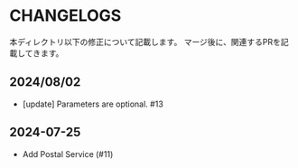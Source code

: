 # CHANGELOGS

本ディレクトリ以下の修正について記載します。
マージ後に、関連するPRを記載してきます。

## 2024/08/02
- [update] Parameters are optional. #13

## 2024-07-25
- Add Postal Service (#11)

